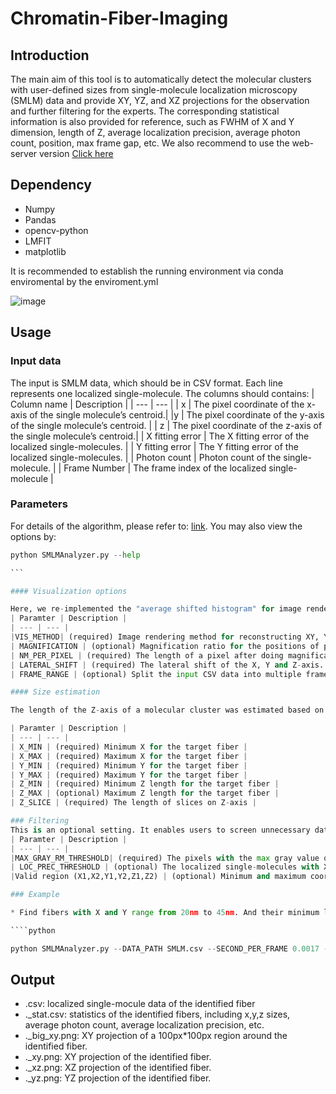 # Chromatin-Fiber-Imaging
## Introduction
The main aim of this tool is to automatically detect the molecular clusters with user-defined sizes from single-molecule localization microscopy (SMLM) data and provide XY, YZ, and XZ projections for the observation and further filtering for the experts. The corresponding statistical information is also provided for reference, such as FWHM of X and Y dimension, length of Z, average localization precision, average photon count, position, max frame gap, etc. We also recommend to use the web-server version [Click here](http://www.bio8.cs.hku.hk/CFI)


## Dependency
* Numpy
* Pandas
* opencv-python
* LMFIT
* matplotlib

It is recommended to establish the running environment via conda enviromental by the enviroment.yml

![image](https://drive.google.com/uc?export=view&id=1a1wYN44hSXHKOUAY77lPCk4tq-RM3JZK)


## Usage
### Input data 

The input is SMLM data, which should be in CSV format. Each line represents one localized single-molecule. The columns should contains:
| Column name | Description |
| --- | --- |
| x | The pixel coordinate of the x-axis of the single molecule’s centroid.|
|y | The pixel coordinate of the y-axis of the single molecule’s centroid. |
| z | The pixel coordinate of the z-axis of the single molecule’s centroid.|
| X fitting error | The X fitting error of the localized single-molecules. |
| Y fitting error | The Y fitting error of the localized single-molecules. |
| Photon count | Photon count of the single-molecule. |
| Frame Number | The frame index of the localized single-molecule | 


### Parameters

For details of the algorithm, please refer to: [link]().
You may also view the options by:
````python
python SMLMAnalyzer.py --help

```

#### Visualization options

Here, we re-implemented the "average shifted histogram" for image rendering, which is proposed by [ThunderStorm](https://github.com/zitmen/thunderstorm)
| Paramter | Description |
| --- | --- |
|VIS_METHOD| (required) Image rendering method for reconstructing XY, YZ, XZ projection images. The default method is the average shifted histogram, which is proposed by ThunderSTORM.|
| MAGNIFICATION | (optional) Magnification ratio for the positions of pixels. For example, the original coordinate of one single-molecule is \(x,y,z\), and the magnified coordinates id \(x\*r,y\*r,z\*r \) |
| NM_PER_PIXEL | (required) The length of a pixel after doing magnification. |
| LATERAL_SHIFT | (required) The lateral shift of the X, Y and Z-axis. |
| FRAME_RANGE | (optional) Split the input CSV data into multiple frame intervals to avoid large frame gap within a molecular cluster | 

#### Size estimation

The length of the Z-axis of a molecular cluster was estimated based on the number of Z slices. And the X, Y dimensions of the molecular clusters were estimated based on the full width at half maximum (FWHM).

| Paramter | Description |
| --- | --- |
| X_MIN | (required) Minimum X for the target fiber |
| X_MAX | (required) Maximum X for the target fiber | 
| Y_MIN | (required) Minimum Y for the target fiber |
| Y_MAX | (required) Maximum Y for the target fiber |
| Z_MIN | (required) Minimum Z length for the target fiber |
| Z_MAX | (optional) Maximum Z length for the target fiber |
| Z_SLICE | (required) The length of slices on Z-axis | 

### Filtering
This is an optional setting. It enables users to screen unnecessary data. For now, we provide 3 filtering options: 
| Paramter | Description |
| --- | --- |
|MAX_GRAY_RM_THRESHOLD| (required) The pixels with the max gray value of the molecular clusters should bigger than this parameter. Otherwise, the cluster will not be analyzed.|
| LOC_PREC_THRESHOLD | (optional) The localized single-molecules with X or Y fitting errors bigger than this parameter will be discarded. |
|Valid region (X1,X2,Y1,Y2,Z1,Z2) | (optional) Minimum and maximum coordinates of the valid region on X,Y,Z axis |

### Example

* Find fibers with X and Y range from 20nm to 45nm. And their minimum length of Z slices should larger than 100nm

````python

python SMLMAnalyzer.py --DATA_PATH SMLM.csv --SECOND_PER_FRAME 0.0017 --NM_PER_PIXEL 10 --MAGNIFICATION 10.6 --SAVE_PATH save_dir/ --X_MIN 20 --X_MAX 45 --Y_MIN 20 --Y_MAX 45 --Z_MIN 100 --FRAME_RANGE 250

````


## Output

* .csv: localized single-mocule data of the identified fiber
* \._stat.csv: statistics of the identified fibers, including  x,y,z sizes, average photon count, average localization precision, etc.
* \._big_xy.png: XY projection of a 100px\*100px region around the identified fiber.
* \._xy.png: XY projection of the identified fiber.
* \._xz.png: XZ projection of the identified fiber.
* \._yz.png: YZ projection of the identified fiber.



